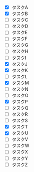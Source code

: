 - [x] タスクA
- [x] タスクB
- [ ] タスクC
- [ ] タスクD
- [ ] タスクE
- [ ] タスクF
- [ ] タスクG
- [ ] タスクH
- [ ] タスクI
- [x] タスクJ
- [x] タスクK
- [ ] タスクL
- [x] タスクM
- [ ] タスクN
- [ ] タスクO
- [x] タスクP
- [ ] タスクQ
- [ ] タスクR
- [ ] タスクS
- [x] タスクT
- [x] タスクU
- [ ] タスクV
- [ ] タスクW
- [ ] タスクX
- [ ] タスクY
- [ ] タスクZ
